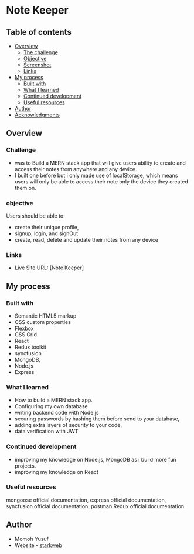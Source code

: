 # Note Keeper

## Table of contents

- [Overview](#overview)
  - [The challenge](#challenge)
  - [Objective](#objective)
  - [Screenshot](#screenshot)
  - [Links](#links)
- [My process](#my-process)
  - [Built with](#built-with)
  - [What I learned](#what-i-learned)
  - [Continued development](#continued-development)
  - [Useful resources](#useful-resources)
- [Author](#author)
- [Acknowledgments](#acknowledgments)

## Overview

### Challenge

- was to Build a MERN stack app that will give users ability to create and access their notes from anywhere and any device.
- I built one before but i only made use of localStorage, which means users will only be able to access their note only the device they created them on.

### objective

Users should be able to:

- create their unique profile,
- signup, login, and signOut
- create, read, delete and update their notes from any device

### Links

- Live Site URL: [Note Keeper]

## My process

### Built with

- Semantic HTML5 markup
- CSS custom properties
- Flexbox
- CSS Grid
- React
- Redux toolkit
- syncfusion
- MongoDB,
- Node.js
- Express

### What I learned

- How to build a MERN stack app.
- Configuring my own database
- writing backend code with Node.js
- securing passwords by hashing them before send to your database,
- adding extra layers of security to your code,
- data verification with JWT

### Continued development

- improving my knowledge on Node.js, MongoDB as i build more fun projects.
- improving my knowledge on React

### Useful resources

mongoose official documentation,
express official documentation,
syncfusion official documentation,
postman
Redux official documentation

## Author

- Momoh Yusuf
- Website - [starkweb](https://www.yusufm.netlify.app)
